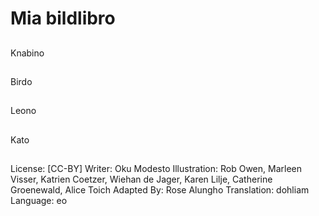 # Mia bildlibro

##
Knabino

##
Birdo

##
Leono

##
Kato

##
License: [CC-BY]
Writer: Oku Modesto
Illustration: Rob Owen, Marleen Visser, Katrien Coetzer, Wiehan de Jager, Karen Lilje, Catherine Groenewald, Alice Toich
Adapted By: Rose Alungho
Translation: dohliam
Language: eo
